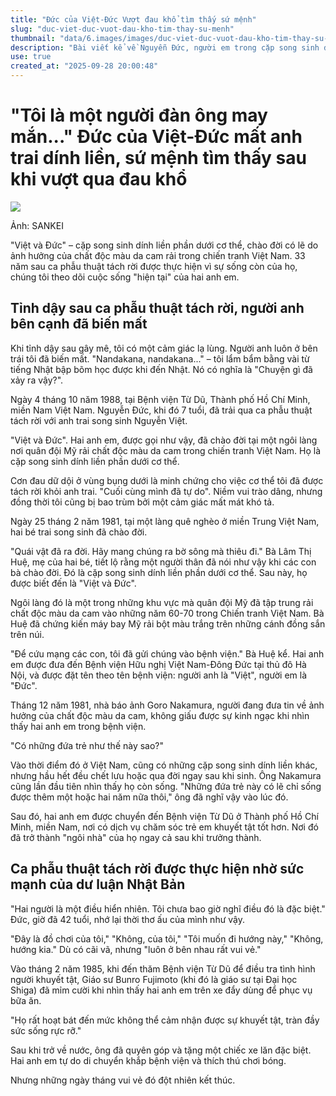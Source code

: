 ```yaml
---
title: "Đức của Việt-Đức Vượt đau khổ tìm thấy sứ mệnh"
slug: "duc-viet-duc-vuot-dau-kho-tim-thay-su-menh"
thumbnail: "data/6.images/images/duc-viet-duc-vuot-dau-kho-tim-thay-su-menh.webp"
description: "Bài viết kể về Nguyễn Đức, người em trong cặp song sinh dính liền Việt-Đức, và cuộc sống của anh sau ca phẫu thuật tách rời, cùng sứ mệnh anh đã tìm thấy."
use: true
created_at: "2025-09-28 20:00:48"
---
```


# "Tôi là một người đàn ông may mắn..." Đức của Việt-Đức mất anh trai dính liền, sứ mệnh tìm thấy sau khi vượt qua đau khổ

![](/images/20250928-00372826-diamond-000-1-view.webp)

Ảnh: SANKEI

"Việt và Đức" – cặp song sinh dính liền phần dưới cơ thể, chào đời có lẽ do ảnh hưởng của chất độc màu da cam rải trong chiến tranh Việt Nam. 33 năm sau ca phẫu thuật tách rời được thực hiện vì sự sống còn của họ, chúng tôi theo dõi cuộc sống "hiện tại" của hai anh em.

## Tỉnh dậy sau ca phẫu thuật tách rời, người anh bên cạnh đã biến mất

Khi tỉnh dậy sau gây mê, tôi có một cảm giác lạ lùng. Người anh luôn ở bên trái tôi đã biến mất. "Nandakana, nandakana..." – tôi lẩm bẩm bằng vài từ tiếng Nhật bập bõm học được khi đến Nhật. Nó có nghĩa là "Chuyện gì đã xảy ra vậy?".

Ngày 4 tháng 10 năm 1988, tại Bệnh viện Từ Dũ, Thành phố Hồ Chí Minh, miền Nam Việt Nam. Nguyễn Đức, khi đó 7 tuổi, đã trải qua ca phẫu thuật tách rời với anh trai song sinh Nguyễn Việt.

"Việt và Đức". Hai anh em, được gọi như vậy, đã chào đời tại một ngôi làng nơi quân đội Mỹ rải chất độc màu da cam trong chiến tranh Việt Nam. Họ là cặp song sinh dính liền phần dưới cơ thể.

Cơn đau dữ dội ở vùng bụng dưới là minh chứng cho việc cơ thể tôi đã được tách rời khỏi anh trai. "Cuối cùng mình đã tự do". Niềm vui trào dâng, nhưng đồng thời tôi cũng bị bao trùm bởi một cảm giác mất mát khó tả.

Ngày 25 tháng 2 năm 1981, tại một làng quê nghèo ở miền Trung Việt Nam, hai bé trai song sinh đã chào đời.

"Quái vật đã ra đời. Hãy mang chúng ra bờ sông mà thiêu đi." Bà Lâm Thị Huệ, mẹ của hai bé, tiết lộ rằng một người thân đã nói như vậy khi các con bà chào đời. Đó là cặp song sinh dính liền phần dưới cơ thể. Sau này, họ được biết đến là "Việt và Đức".

Ngôi làng đó là một trong những khu vực mà quân đội Mỹ đã tập trung rải chất độc màu da cam vào những năm 60-70 trong Chiến tranh Việt Nam. Bà Huệ đã chứng kiến máy bay Mỹ rải bột màu trắng trên những cánh đồng sắn trên núi.

"Để cứu mạng các con, tôi đã gửi chúng vào bệnh viện." Bà Huệ kể. Hai anh em được đưa đến Bệnh viện Hữu nghị Việt Nam-Đông Đức tại thủ đô Hà Nội, và được đặt tên theo tên bệnh viện: người anh là "Việt", người em là "Đức".

Tháng 12 năm 1981, nhà báo ảnh Goro Nakamura, người đang đưa tin về ảnh hưởng của chất độc màu da cam, không giấu được sự kinh ngạc khi nhìn thấy hai anh em trong bệnh viện.

"Có những đứa trẻ như thế này sao?"

Vào thời điểm đó ở Việt Nam, cũng có những cặp song sinh dính liền khác, nhưng hầu hết đều chết lưu hoặc qua đời ngay sau khi sinh. Ông Nakamura cũng lần đầu tiên nhìn thấy họ còn sống. "Những đứa trẻ này có lẽ chỉ sống được thêm một hoặc hai năm nữa thôi," ông đã nghĩ vậy vào lúc đó.

Sau đó, hai anh em được chuyển đến Bệnh viện Từ Dũ ở Thành phố Hồ Chí Minh, miền Nam, nơi có dịch vụ chăm sóc trẻ em khuyết tật tốt hơn. Nơi đó đã trở thành "ngôi nhà" của họ ngay cả sau khi trưởng thành.

## Ca phẫu thuật tách rời được thực hiện nhờ sức mạnh của dư luận Nhật Bản

"Hai người là một điều hiển nhiên. Tôi chưa bao giờ nghĩ điều đó là đặc biệt." Đức, giờ đã 42 tuổi, nhớ lại thời thơ ấu của mình như vậy.

"Đây là đồ chơi của tôi," "Không, của tôi," "Tôi muốn đi hướng này," "Không, hướng kia." Dù có cãi vã, nhưng "luôn ở bên nhau rất vui vẻ."

Vào tháng 2 năm 1985, khi đến thăm Bệnh viện Từ Dũ để điều tra tình hình người khuyết tật, Giáo sư Bunro Fujimoto (khi đó là giáo sư tại Đại học Shiga) đã mỉm cười khi nhìn thấy hai anh em trên xe đẩy dùng để phục vụ bữa ăn.

"Họ rất hoạt bát đến mức không thể cảm nhận được sự khuyết tật, tràn đầy sức sống rực rỡ."

Sau khi trở về nước, ông đã quyên góp và tặng một chiếc xe lăn đặc biệt. Hai anh em tự do di chuyển khắp bệnh viện và thích thú chơi bóng.

Nhưng những ngày tháng vui vẻ đó đột nhiên kết thúc.